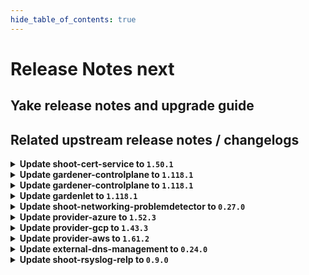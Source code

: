 ```yaml
---
hide_table_of_contents: true
---
```


# Release Notes next

## Yake release notes and upgrade guide

## Related upstream release notes / changelogs


<details>
<summary><b>Update shoot-cert-service to <code>1.50.1</code></b></summary>

# [gardener/gardener-extension-shoot-cert-service]

## 🐛 Bug Fixes

- `[USER]` Fix lookup of referenced secret for custom issuer in shoot manifest with `privateKeySecretName` specified. by `Martin Weindel <martin.weindel@sap.com>` [$282b42a2fc03b79fa1161fd3ff5a31894f72a801]

## Helm Charts
- shoot-cert-service: `europe-docker.pkg.dev/gardener-project/releases/charts/gardener/extensions/shoot-cert-service:v1.50.1`
## Container (OCI) Images
- gardener-extension-shoot-cert-service: `europe-docker.pkg.dev/gardener-project/releases/gardener/extensions/shoot-cert-service:v1.50.1`


</details>

<details>
<summary><b>Update gardener-controlplane to <code>1.118.1</code></b></summary>

# [gardener/gardener]

## 🐛 Bug Fixes

- `[OPERATOR]` Fix a regression that prevented the cache Prometheus in a Gardener managed seed from scraping the cadvisor and kubelet metrics of the seed nodes, and hence the shoot control plane Plutono dashboards could not show e.g. the CPU usage of the control plane components. (part 2) by @istvanballok [#12049]
- `[OPERATOR]` An issue preventing vpa-updater to patch events when recording eviction event on VerticalPodAutoscaler resource is now fixed. by @ialidzhikov [#12035]
## 🏃 Others

- `[DEPENDENCY]` The following dependencies have been updated:  
  - `gardener/dashboard` from `1.80.0` to `1.80.1`. [Release Notes](https://redirect.github.com/gardener/dashboard/releases/tag/1.80.1) by @gardener-ci-robot [#12042]

## Helm Charts
- controlplane: `europe-docker.pkg.dev/gardener-project/releases/charts/gardener/controlplane:v1.118.1`
- gardenlet: `europe-docker.pkg.dev/gardener-project/releases/charts/gardener/gardenlet:v1.118.1`
- operator: `europe-docker.pkg.dev/gardener-project/releases/charts/gardener/operator:v1.118.1`
- resource-manager: `europe-docker.pkg.dev/gardener-project/releases/charts/gardener/resource-manager:v1.118.1`
## Container (OCI) Images
- admission-controller: `europe-docker.pkg.dev/gardener-project/releases/gardener/admission-controller:v1.118.1`
- apiserver: `europe-docker.pkg.dev/gardener-project/releases/gardener/apiserver:v1.118.1`
- controller-manager: `europe-docker.pkg.dev/gardener-project/releases/gardener/controller-manager:v1.118.1`
- gardenlet: `europe-docker.pkg.dev/gardener-project/releases/gardener/gardenlet:v1.118.1`
- node-agent: `europe-docker.pkg.dev/gardener-project/releases/gardener/node-agent:v1.118.1`
- operator: `europe-docker.pkg.dev/gardener-project/releases/gardener/operator:v1.118.1`
- resource-manager: `europe-docker.pkg.dev/gardener-project/releases/gardener/resource-manager:v1.118.1`
- scheduler: `europe-docker.pkg.dev/gardener-project/releases/gardener/scheduler:v1.118.1`


</details>

<details>
<summary><b>Update gardener-controlplane to <code>1.118.1</code></b></summary>

# [gardener/gardener]

## 🐛 Bug Fixes

- `[OPERATOR]` Fix a regression that prevented the cache Prometheus in a Gardener managed seed from scraping the cadvisor and kubelet metrics of the seed nodes, and hence the shoot control plane Plutono dashboards could not show e.g. the CPU usage of the control plane components. (part 2) by @istvanballok [#12049]
- `[OPERATOR]` An issue preventing vpa-updater to patch events when recording eviction event on VerticalPodAutoscaler resource is now fixed. by @ialidzhikov [#12035]
## 🏃 Others

- `[DEPENDENCY]` The following dependencies have been updated:  
  - `gardener/dashboard` from `1.80.0` to `1.80.1`. [Release Notes](https://redirect.github.com/gardener/dashboard/releases/tag/1.80.1) by @gardener-ci-robot [#12042]

## Helm Charts
- controlplane: `europe-docker.pkg.dev/gardener-project/releases/charts/gardener/controlplane:v1.118.1`
- gardenlet: `europe-docker.pkg.dev/gardener-project/releases/charts/gardener/gardenlet:v1.118.1`
- operator: `europe-docker.pkg.dev/gardener-project/releases/charts/gardener/operator:v1.118.1`
- resource-manager: `europe-docker.pkg.dev/gardener-project/releases/charts/gardener/resource-manager:v1.118.1`
## Container (OCI) Images
- admission-controller: `europe-docker.pkg.dev/gardener-project/releases/gardener/admission-controller:v1.118.1`
- apiserver: `europe-docker.pkg.dev/gardener-project/releases/gardener/apiserver:v1.118.1`
- controller-manager: `europe-docker.pkg.dev/gardener-project/releases/gardener/controller-manager:v1.118.1`
- gardenlet: `europe-docker.pkg.dev/gardener-project/releases/gardener/gardenlet:v1.118.1`
- node-agent: `europe-docker.pkg.dev/gardener-project/releases/gardener/node-agent:v1.118.1`
- operator: `europe-docker.pkg.dev/gardener-project/releases/gardener/operator:v1.118.1`
- resource-manager: `europe-docker.pkg.dev/gardener-project/releases/gardener/resource-manager:v1.118.1`
- scheduler: `europe-docker.pkg.dev/gardener-project/releases/gardener/scheduler:v1.118.1`


</details>

<details>
<summary><b>Update gardenlet to <code>1.118.1</code></b></summary>

# [gardener/gardener]

## 🐛 Bug Fixes

- `[OPERATOR]` Fix a regression that prevented the cache Prometheus in a Gardener managed seed from scraping the cadvisor and kubelet metrics of the seed nodes, and hence the shoot control plane Plutono dashboards could not show e.g. the CPU usage of the control plane components. (part 2) by @istvanballok [#12049]
- `[OPERATOR]` An issue preventing vpa-updater to patch events when recording eviction event on VerticalPodAutoscaler resource is now fixed. by @ialidzhikov [#12035]
## 🏃 Others

- `[DEPENDENCY]` The following dependencies have been updated:  
  - `gardener/dashboard` from `1.80.0` to `1.80.1`. [Release Notes](https://redirect.github.com/gardener/dashboard/releases/tag/1.80.1) by @gardener-ci-robot [#12042]

## Helm Charts
- controlplane: `europe-docker.pkg.dev/gardener-project/releases/charts/gardener/controlplane:v1.118.1`
- gardenlet: `europe-docker.pkg.dev/gardener-project/releases/charts/gardener/gardenlet:v1.118.1`
- operator: `europe-docker.pkg.dev/gardener-project/releases/charts/gardener/operator:v1.118.1`
- resource-manager: `europe-docker.pkg.dev/gardener-project/releases/charts/gardener/resource-manager:v1.118.1`
## Container (OCI) Images
- admission-controller: `europe-docker.pkg.dev/gardener-project/releases/gardener/admission-controller:v1.118.1`
- apiserver: `europe-docker.pkg.dev/gardener-project/releases/gardener/apiserver:v1.118.1`
- controller-manager: `europe-docker.pkg.dev/gardener-project/releases/gardener/controller-manager:v1.118.1`
- gardenlet: `europe-docker.pkg.dev/gardener-project/releases/gardener/gardenlet:v1.118.1`
- node-agent: `europe-docker.pkg.dev/gardener-project/releases/gardener/node-agent:v1.118.1`
- operator: `europe-docker.pkg.dev/gardener-project/releases/gardener/operator:v1.118.1`
- resource-manager: `europe-docker.pkg.dev/gardener-project/releases/gardener/resource-manager:v1.118.1`
- scheduler: `europe-docker.pkg.dev/gardener-project/releases/gardener/scheduler:v1.118.1`


</details>

<details>
<summary><b>Update shoot-networking-problemdetector to <code>0.27.0</code></b></summary>

# [gardener/gardener-extension-shoot-networking-problemdetector]

## ✨ New Features

- `[USER]` Containers, which do not require privilege escalations, now forbid privilege escalations explicitly. by @georgibaltiev [#209]
## 🏃 Others

- `[OPERATOR]` Bumps github.com/gardener/gardener from 1.106.0 to 1.107.0. by @dependabot[bot] [#192]
- `[OPERATOR]` Add `patch` verb for the `gardener-extension-heartbeat` resource in the RBAC rules by @MartinWeindel [#234]
- `[OPERATOR]` Dashboard shows now additional IPv6 metrics for dual-stack clusters.  by @axel7born [#240]
- `[OPERATOR]` `RBAC` resources now explicitly state `resources` and `verbs`, replaced use of wildcards `*`. by @georgibaltiev [#228]
- `[OPERATOR]` Bumps github.com/gardener/gardener from 1.109.0 to 1.110.0. by @dependabot[bot] [#200]
- `[OPERATOR]` Update base image from `debian11` to `debian12`. by @MartinWeindel [#230]
- `[OPERATOR]` The legacy method of providing monitoring configuration via `ConfigMap`s labeled with `extensions.gardener.cloud/configuration=monitoring` has been removed. The extension does now only uses the [new contract](https://github.com/gardener/gardener/blob/v1.101.1/docs/extensions/logging-and-monitoring.md#monitoring) for providing monitoring configuration. Before upgrading to this version of the extension, make sure that the deployed Gardener version supports the [new monitoring contract](https://github.com/gardener/gardener/blob/v1.101.1/docs/extensions/logging-and-monitoring.md#monitoring). by @RadaBDimitrova [#232]
- `[OPERATOR]` Bumps github.com/gardener/gardener from 1.107.0 to 1.108.0. by @dependabot[bot] [#196]
- `[OPERATOR]` `extension-shoot-netwroking-problemdetector` no longer supports Shoots with Кubernetes version <= 1.26. by @RadaBDimitrova [#190]
- `[OPERATOR]` Bumps github.com/gardener/gardener from 1.108.0 to 1.109.0. by @dependabot[bot] [#198]
- `[OPERATOR]` The health check controller was previously checking the health of ManagedResources `extension-shoot-networking-problemdetector-controller-shoot` and `extension-shoot-networking-problemdetector-agent-shoot`. This was redundant as gardenlet already checks and reports the health of ManagedResources with class `shoot` - see https://github.com/gardener/gardener/pull/7462. The health check controller of the extension is adapted to check the health of ManagedResource `extension-shoot-networking-problemdetector-controller-seed`. by @RadaBDimitrova [#214]
- `[OPERATOR]` Bumps golang from 1.23.2 to 1.23.3. by @dependabot[bot] [#193]

## Helm Charts
- shoot-networking-problemdetector: `europe-docker.pkg.dev/gardener-project/releases/charts/gardener/extensions/shoot-networking-problemdetector:v0.27.0`
## Container (OCI) Images
- gardener-extension-shoot-networking-problemdetector: `europe-docker.pkg.dev/gardener-project/releases/gardener/extensions/shoot-networking-problemdetector:v0.27.0`


</details>

<details>
<summary><b>Update provider-azure to <code>1.52.3</code></b></summary>

# [gardener/machine-controller-manager]

## ✨ New Features

- `[OPERATOR]` Machine Controller Manager now supports a new machine deployment strategy called InPlaceUpdate. by @acumino [gardener/machine-controller-manager#973]
## 🐛 Bug Fixes

- `[OPERATOR]` A new termination queue to handle machines scheduled for deletion introduced to separate creation requests from deletion by @takoverflow [gardener/machine-controller-manager#964]
- `[OPERATOR]` machine-controller-manager version, and build information are printed at startup. by @renormalize [gardener/machine-controller-manager#985]
## 🏃 Others

- `[OPERATOR]` Integration test framework enhancements for resource and process cleanup by @takoverflow [gardener/machine-controller-manager#968]
- `[OPERATOR]` Resource exhaustion on machine creation results in a longer retry period by @takoverflow [gardener/machine-controller-manager#981]

## Helm Charts
- admission-azure-application: `europe-docker.pkg.dev/gardener-project/releases/charts/gardener/extensions/admission-azure-application:v1.52.3`
- admission-azure-runtime: `europe-docker.pkg.dev/gardener-project/releases/charts/gardener/extensions/admission-azure-runtime:v1.52.3`
- provider-azure: `europe-docker.pkg.dev/gardener-project/releases/charts/gardener/extensions/provider-azure:v1.52.3`
## Container (OCI) Images
- gardener-extension-admission-azure: `europe-docker.pkg.dev/gardener-project/releases/gardener/extensions/admission-azure:v1.52.3`
- gardener-extension-provider-azure: `europe-docker.pkg.dev/gardener-project/releases/gardener/extensions/provider-azure:v1.52.3`


</details>

<details>
<summary><b>Update provider-gcp to <code>1.43.3</code></b></summary>

# [gardener/machine-controller-manager]

## ✨ New Features

- `[OPERATOR]` Machine Controller Manager now supports a new machine deployment strategy called InPlaceUpdate. by @acumino [gardener/machine-controller-manager#973]
## 🐛 Bug Fixes

- `[OPERATOR]` A new termination queue to handle machines scheduled for deletion introduced to separate creation requests from deletion by @takoverflow [gardener/machine-controller-manager#964]
- `[OPERATOR]` machine-controller-manager version, and build information are printed at startup. by @renormalize [gardener/machine-controller-manager#985]
## 🏃 Others

- `[OPERATOR]` Integration test framework enhancements for resource and process cleanup by @takoverflow [gardener/machine-controller-manager#968]
- `[OPERATOR]` Resource exhaustion on machine creation results in a longer retry period by @takoverflow [gardener/machine-controller-manager#981]
# [gardener/machine-controller-manager-provider-gcp]

## 📰 Noteworthy

- `[DEVELOPER]` Golang version updated to `1.24.1` by @aaronfern [gardener/machine-controller-manager-provider-gcp#145]
- `[OPERATOR]` The `gardener/machine-controller-manager` dependency has been updated to `v0.57.1`. [Release Notes](https://github.com/gardener/machine-controller-manager/releases/tag/v0.57.1) by @aaronfern [gardener/machine-controller-manager-provider-gcp#144]

## Helm Charts
- admission-gcp-application: `europe-docker.pkg.dev/gardener-project/releases/charts/gardener/extensions/admission-gcp-application:v1.43.3`
- admission-gcp-runtime: `europe-docker.pkg.dev/gardener-project/releases/charts/gardener/extensions/admission-gcp-runtime:v1.43.3`
- provider-gcp: `europe-docker.pkg.dev/gardener-project/releases/charts/gardener/extensions/provider-gcp:v1.43.3`
## Container (OCI) Images
- gardener-extension-admission-gcp: `europe-docker.pkg.dev/gardener-project/releases/gardener/extensions/admission-gcp:v1.43.3`
- gardener-extension-provider-gcp: `europe-docker.pkg.dev/gardener-project/releases/gardener/extensions/provider-gcp:v1.43.3`


</details>

<details>
<summary><b>Update provider-aws to <code>1.61.2</code></b></summary>

# [gardener/machine-controller-manager]

## ✨ New Features

- `[OPERATOR]` Machine Controller Manager now supports a new machine deployment strategy called InPlaceUpdate. by @acumino [gardener/machine-controller-manager#973]
## 🐛 Bug Fixes

- `[OPERATOR]` machine-controller-manager version, and build information are printed at startup. by @renormalize [gardener/machine-controller-manager#985]
- `[OPERATOR]` A new termination queue to handle machines scheduled for deletion introduced to separate creation requests from deletion by @takoverflow [gardener/machine-controller-manager#964]
## 🏃 Others

- `[OPERATOR]` Resource exhaustion on machine creation results in a longer retry period by @takoverflow [gardener/machine-controller-manager#981]
- `[OPERATOR]` Integration test framework enhancements for resource and process cleanup by @takoverflow [gardener/machine-controller-manager#968]

## Helm Charts
- admission-aws-application: `europe-docker.pkg.dev/gardener-project/releases/charts/gardener/extensions/admission-aws-application:v1.61.2`
- admission-aws-runtime: `europe-docker.pkg.dev/gardener-project/releases/charts/gardener/extensions/admission-aws-runtime:v1.61.2`
- provider-aws: `europe-docker.pkg.dev/gardener-project/releases/charts/gardener/extensions/provider-aws:v1.61.2`
## Container (OCI) Images
- gardener-extension-admission-aws: `europe-docker.pkg.dev/gardener-project/releases/gardener/extensions/admission-aws:v1.61.2`
- gardener-extension-provider-aws: `europe-docker.pkg.dev/gardener-project/releases/gardener/extensions/provider-aws:v1.61.2`


</details>

<details>
<summary><b>Update external-dns-management to <code>0.24.0</code></b></summary>

# [gardener/external-dns-management]

## 🏃 Others

- `[OPERATOR]` `DNSOwner` resources are now completely ignored by @MartinWeindel [#446]

## Helm Charts
- dns-controller-manager: `europe-docker.pkg.dev/gardener-project/releases/charts/dns-controller-manager:v0.24.0`
## Container (OCI) Images
- dns-controller-manager: `europe-docker.pkg.dev/gardener-project/releases/dns-controller-manager:v0.24.0`


</details>

<details>
<summary><b>Update shoot-rsyslog-relp to <code>0.9.0</code></b></summary>

# [gardener/gardener-extension-shoot-rsyslog-relp]

## ⚠️ Breaking Changes

- `[OPERATOR]` The type of the `imageVectorOverwrite` value is changed from string to object. by @ialidzhikov [#260]
## 🏃 Others

- `[OPERATOR]` Update base image from `debian11` to `debian12`. by @MartinWeindel [#264]
- `[OPERATOR]` The RBAC is now reduced to only the required resources and verbs. by @plkokanov [#266]

## Helm Charts
- shoot-rsyslog-relp-admission-application: `europe-docker.pkg.dev/gardener-project/releases/charts/gardener/extensions/shoot-rsyslog-relp-admission-application:v0.9.0`
- shoot-rsyslog-relp-admission-runtime: `europe-docker.pkg.dev/gardener-project/releases/charts/gardener/extensions/shoot-rsyslog-relp-admission-runtime:v0.9.0`
- shoot-rsyslog-relp: `europe-docker.pkg.dev/gardener-project/releases/charts/gardener/extensions/shoot-rsyslog-relp:v0.9.0`
## Container (OCI) Images
- gardener-extension-shoot-rsyslog-relp-admission: `europe-docker.pkg.dev/gardener-project/releases/gardener/extensions/shoot-rsyslog-relp-admission:v0.9.0`
- gardener-extension-shoot-rsyslog-relp: `europe-docker.pkg.dev/gardener-project/releases/gardener/extensions/shoot-rsyslog-relp:v0.9.0`


</details>
